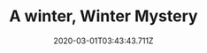 ---
templateKey: blog-post
featuredpost: false
date: 2020-03-01T03:43:43.711Z
featuredimage: /img/quest_bg6.png
imgBg: quest_bg6
title: A winter, Winter Mystery
description: You encountered a suspicious looking figure by the bus stop. When it saw you it fled toward town. Could there be a clue to its whereabouts?
reward: Magnifying Glass
tags:
  - Mail
  - Bus Stop
  - Winter
  - 6am - 4pm
  - playground
  - Town
---